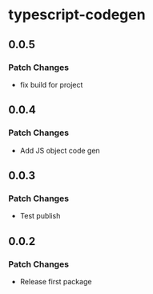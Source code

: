 # typescript-codegen

## 0.0.5

### Patch Changes

- fix build for project

## 0.0.4

### Patch Changes

- Add JS object code gen

## 0.0.3

### Patch Changes

- Test publish

## 0.0.2

### Patch Changes

- Release first package
